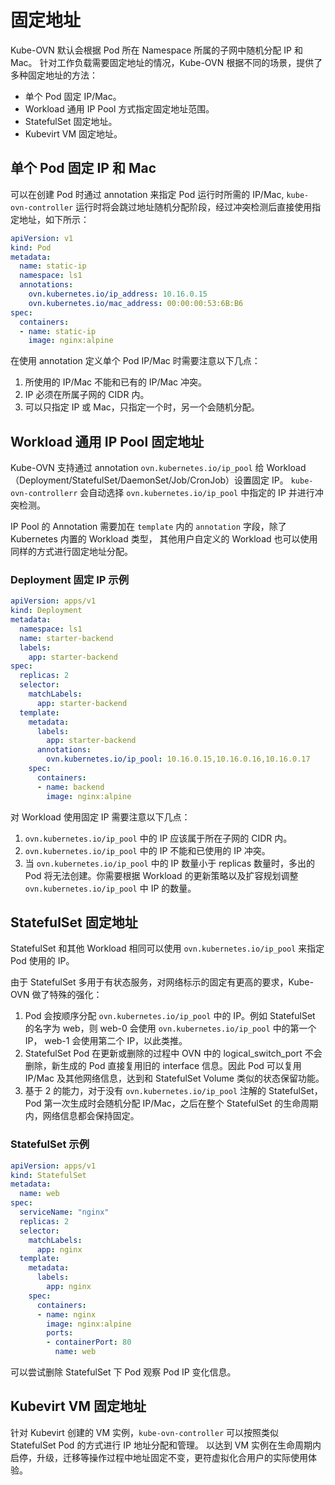 # 固定地址

Kube-OVN 默认会根据 Pod 所在 Namespace 所属的子网中随机分配 IP 和 Mac。
针对工作负载需要固定地址的情况，Kube-OVN 根据不同的场景，提供了多种固定地址的方法：

- 单个 Pod 固定 IP/Mac。
- Workload 通用 IP Pool 方式指定固定地址范围。
- StatefulSet 固定地址。
- Kubevirt VM 固定地址。

## 单个 Pod 固定 IP 和 Mac

可以在创建 Pod 时通过 annotation 来指定 Pod 运行时所需的 IP/Mac, `kube-ovn-controller`
运行时将会跳过地址随机分配阶段，经过冲突检测后直接使用指定地址，如下所示：

```yaml
apiVersion: v1
kind: Pod
metadata:
  name: static-ip
  namespace: ls1
  annotations:
    ovn.kubernetes.io/ip_address: 10.16.0.15
    ovn.kubernetes.io/mac_address: 00:00:00:53:6B:B6
spec:
  containers:
  - name: static-ip
    image: nginx:alpine
```

在使用 annotation 定义单个 Pod IP/Mac 时需要注意以下几点：

1. 所使用的 IP/Mac 不能和已有的 IP/Mac 冲突。
2. IP 必须在所属子网的 CIDR 内。
3. 可以只指定 IP 或 Mac，只指定一个时，另一个会随机分配。

## Workload 通用 IP Pool 固定地址

Kube-OVN 支持通过 annotation `ovn.kubernetes.io/ip_pool` 给 Workload（Deployment/StatefulSet/DaemonSet/Job/CronJob）设置固定 IP。
`kube-ovn-controllerr` 会自动选择 `ovn.kubernetes.io/ip_pool` 中指定的 IP 并进行冲突检测。

IP Pool 的 Annotation 需要加在 `template` 内的 `annotation` 字段，除了 Kubernetes 内置的 Workload 类型，
其他用户自定义的 Workload 也可以使用同样的方式进行固定地址分配。

### Deployment 固定 IP 示例
```yaml
apiVersion: apps/v1
kind: Deployment
metadata:
  namespace: ls1
  name: starter-backend
  labels:
    app: starter-backend
spec:
  replicas: 2
  selector:
    matchLabels:
      app: starter-backend
  template:
    metadata:
      labels:
        app: starter-backend
      annotations:
        ovn.kubernetes.io/ip_pool: 10.16.0.15,10.16.0.16,10.16.0.17
    spec:
      containers:
      - name: backend
        image: nginx:alpine
```

对 Workload 使用固定 IP 需要注意以下几点：

1. `ovn.kubernetes.io/ip_pool` 中的 IP 应该属于所在子网的 CIDR 内。
2. `ovn.kubernetes.io/ip_pool` 中的 IP 不能和已使用的 IP 冲突。
3. 当 `ovn.kubernetes.io/ip_pool` 中的 IP 数量小于 replicas 数量时，多出的 Pod 将无法创建。你需要根据 Workload 的更新策略以及扩容规划调整 `ovn.kubernetes.io/ip_pool` 中 IP 的数量。

## StatefulSet 固定地址
StatefulSet 和其他 Workload 相同可以使用 `ovn.kubernetes.io/ip_pool` 来指定 Pod 使用的 IP。

由于 StatefulSet 多用于有状态服务，对网络标示的固定有更高的要求，Kube-OVN 做了特殊的强化：

1. Pod 会按顺序分配 `ovn.kubernetes.io/ip_pool` 中的 IP。例如 StatefulSet 的名字为 web，则 web-0 会使用 `ovn.kubernetes.io/ip_pool` 中的第一个 IP， web-1 会使用第二个 IP，以此类推。
2. StatefulSet Pod 在更新或删除的过程中 OVN 中的 logical_switch_port 不会删除，新生成的 Pod 直接复用旧的 interface 信息。因此 Pod 可以复用 IP/Mac 及其他网络信息，达到和 StatefulSet Volume 类似的状态保留功能。
3. 基于 2 的能力，对于没有 `ovn.kubernetes.io/ip_pool` 注解的 StatefulSet，Pod 第一次生成时会随机分配 IP/Mac，之后在整个 StatefulSet 的生命周期内，网络信息都会保持固定。

### StatefulSet 示例
```yaml
apiVersion: apps/v1
kind: StatefulSet
metadata:
  name: web
spec:
  serviceName: "nginx"
  replicas: 2
  selector:
    matchLabels:
      app: nginx
  template:
    metadata:
      labels:
        app: nginx
    spec:
      containers:
      - name: nginx
        image: nginx:alpine
        ports:
        - containerPort: 80
          name: web
```

可以尝试删除 StatefulSet 下 Pod 观察 Pod IP 变化信息。

## Kubevirt VM 固定地址

针对 Kubevirt 创建的 VM 实例，`kube-ovn-controller` 可以按照类似 StatefulSet Pod 的方式进行 IP 地址分配和管理。
以达到 VM 实例在生命周期内启停，升级，迁移等操作过程中地址固定不变，更符虚拟化合用户的实际使用体验。

